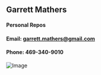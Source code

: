 ## Garrett Mathers

#### Personal Repos

#### Email: garrett.mathers@gmail.com
#### Phone: 469-340-9010


![Image](https://user-images.githubusercontent.com/42726625/131269947-4b24c303-eabf-4e01-897f-55a3e6483cd5.jpg)



